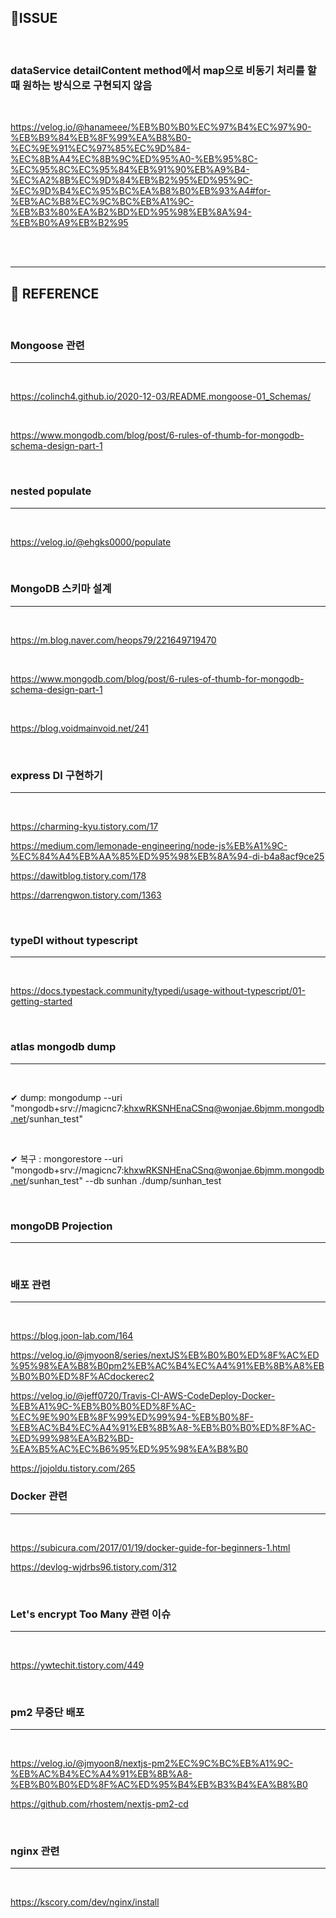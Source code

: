 ## 📌ISSUE

<BR>

### dataService detailContent method에서 map으로 비동기 처리를 할 때 원하는 방식으로 구현되지 않음

<br>

https://velog.io/@hanameee/%EB%B0%B0%EC%97%B4%EC%97%90-%EB%B9%84%EB%8F%99%EA%B8%B0-%EC%9E%91%EC%97%85%EC%9D%84-%EC%8B%A4%EC%8B%9C%ED%95%A0-%EB%95%8C-%EC%95%8C%EC%95%84%EB%91%90%EB%A9%B4-%EC%A2%8B%EC%9D%84%EB%B2%95%ED%95%9C-%EC%9D%B4%EC%95%BC%EA%B8%B0%EB%93%A4#for-%EB%AC%B8%EC%9C%BC%EB%A1%9C-%EB%B3%80%EA%B2%BD%ED%95%98%EB%8A%94-%EB%B0%A9%EB%B2%95

<Br>

<BR>

---

## 📌 REFERENCE

<BR>

### Mongoose 관련

---

<br>

https://colinch4.github.io/2020-12-03/README.mongoose-01_Schemas/

<br>

https://www.mongodb.com/blog/post/6-rules-of-thumb-for-mongodb-schema-design-part-1

<br>

### nested populate

---

<br>

https://velog.io/@ehgks0000/populate

<br>

### MongoDB 스키마 설계

---

<br>

https://m.blog.naver.com/heops79/221649719470

<Br>

https://www.mongodb.com/blog/post/6-rules-of-thumb-for-mongodb-schema-design-part-1

<br>

https://blog.voidmainvoid.net/241

<br>

### express DI 구현하기

---

<br>

https://charming-kyu.tistory.com/17

https://medium.com/lemonade-engineering/node-js%EB%A1%9C-%EC%84%A4%EB%AA%85%ED%95%98%EB%8A%94-di-b4a8acf9ce25

https://dawitblog.tistory.com/178

https://darrengwon.tistory.com/1363

<br>

### typeDI without typescript

---

<Br>

https://docs.typestack.community/typedi/usage-without-typescript/01-getting-started

<br>

### atlas mongodb dump

---

<br>

✔ dump: mongodump --uri "mongodb+srv://magicnc7:khxwRKSNHEnaCSnq@wonjae.6bjmm.mongodb.net/sunhan_test"

<br>

✔ 복구 : mongorestore --uri "mongodb+srv://magicnc7:khxwRKSNHEnaCSnq@wonjae.6bjmm.mongodb.net/sunhan_test" --db sunhan ./dump/sunhan_test

<br>

### mongoDB Projection

---

<br>

### 배포 관련

---

<br>

https://blog.joon-lab.com/164

https://velog.io/@jmyoon8/series/nextJS%EB%B0%B0%ED%8F%AC%ED%95%98%EA%B8%B0pm2%EB%AC%B4%EC%A4%91%EB%8B%A8%EB%B0%B0%ED%8F%ACdockerec2

https://velog.io/@jeff0720/Travis-CI-AWS-CodeDeploy-Docker-%EB%A1%9C-%EB%B0%B0%ED%8F%AC-%EC%9E%90%EB%8F%99%ED%99%94-%EB%B0%8F-%EB%AC%B4%EC%A4%91%EB%8B%A8-%EB%B0%B0%ED%8F%AC-%ED%99%98%EA%B2%BD-%EA%B5%AC%EC%B6%95%ED%95%98%EA%B8%B0

https://jojoldu.tistory.com/265

### Docker 관련

---

<br>

https://subicura.com/2017/01/19/docker-guide-for-beginners-1.html

https://devlog-wjdrbs96.tistory.com/312

<br>

### Let's encrypt Too Many 관련 이슈

---

<br>

https://ywtechit.tistory.com/449

<br>

### pm2 무중단 배포

---

<br>

https://velog.io/@jmyoon8/nextjs-pm2%EC%9C%BC%EB%A1%9C-%EB%AC%B4%EC%A4%91%EB%8B%A8-%EB%B0%B0%ED%8F%AC%ED%95%B4%EB%B3%B4%EA%B8%B0

https://github.com/rhostem/nextjs-pm2-cd

<br>

### nginx 관련

---

<br>

https://kscory.com/dev/nginx/install
